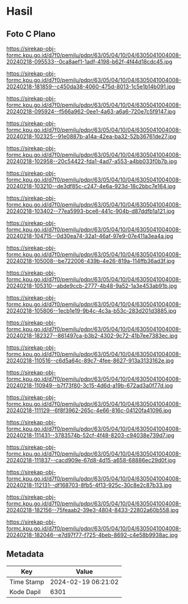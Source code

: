 # Hasil

## Foto C Plano

https://sirekap-obj-formc.kpu.go.id/d7f0/pemilu/pdpr/63/05/04/10/04/6305041004008-20240218-095533--0ca8aef1-1adf-4198-b62f-4f44d18cdc45.jpg

https://sirekap-obj-formc.kpu.go.id/d7f0/pemilu/pdpr/63/05/04/10/04/6305041004008-20240218-181859--c450da38-4060-475d-8013-1c5e1b14b091.jpg

https://sirekap-obj-formc.kpu.go.id/d7f0/pemilu/pdpr/63/05/04/10/04/6305041004008-20240218-095924--f566a962-0ee1-4a63-a6a6-720e7c5f9147.jpg

https://sirekap-obj-formc.kpu.go.id/d7f0/pemilu/pdpr/63/05/04/10/04/6305041004008-20240218-102325--91e0887b-a14a-42ea-ba32-52b36761de27.jpg

https://sirekap-obj-formc.kpu.go.id/d7f0/pemilu/pdpr/63/05/04/10/04/6305041004008-20240218-102958--20c54422-fda1-4ad7-a553-a4bb033f0b7b.jpg

https://sirekap-obj-formc.kpu.go.id/d7f0/pemilu/pdpr/63/05/04/10/04/6305041004008-20240218-103210--de3df85c-c247-4e6a-923d-18c2bbc7e164.jpg

https://sirekap-obj-formc.kpu.go.id/d7f0/pemilu/pdpr/63/05/04/10/04/6305041004008-20240218-103402--77ea5993-bce6-441c-904b-d87ddfb1a121.jpg

https://sirekap-obj-formc.kpu.go.id/d7f0/pemilu/pdpr/63/05/04/10/04/6305041004008-20240218-104715--0d30ea74-32a1-46af-97e9-07e411a3ea4a.jpg

https://sirekap-obj-formc.kpu.go.id/d7f0/pemilu/pdpr/63/05/04/10/04/6305041004008-20240218-105008--be722006-439b-4e26-819a-114ffb36ad3f.jpg

https://sirekap-obj-formc.kpu.go.id/d7f0/pemilu/pdpr/63/05/04/10/04/6305041004008-20240218-105310--abde9ccb-2777-4b48-9a52-1a3e453ab91b.jpg

https://sirekap-obj-formc.kpu.go.id/d7f0/pemilu/pdpr/63/05/04/10/04/6305041004008-20240218-105806--1ecb1e19-9b4c-4c3a-b53c-283d201d3885.jpg

https://sirekap-obj-formc.kpu.go.id/d7f0/pemilu/pdpr/63/05/04/10/04/6305041004008-20240218-182327--861497ca-b3b2-4302-9c72-41b7ee7383ec.jpg

https://sirekap-obj-formc.kpu.go.id/d7f0/pemilu/pdpr/63/05/04/10/04/6305041004008-20240218-110516--c6d5a64c-89c7-4fee-8627-913a3133162e.jpg

https://sirekap-obj-formc.kpu.go.id/d7f0/pemilu/pdpr/63/05/04/10/04/6305041004008-20240218-110949--b7f73f80-3c15-4d6d-a19b-672ad3a0f77d.jpg

https://sirekap-obj-formc.kpu.go.id/d7f0/pemilu/pdpr/63/05/04/10/04/6305041004008-20240218-111129--6f8f3962-265c-4e66-816c-04120fa41096.jpg

https://sirekap-obj-formc.kpu.go.id/d7f0/pemilu/pdpr/63/05/04/10/04/6305041004008-20240218-111431--3783574b-52cf-4f48-8203-c94038e739d7.jpg

https://sirekap-obj-formc.kpu.go.id/d7f0/pemilu/pdpr/63/05/04/10/04/6305041004008-20240218-111837--cacd909e-67d8-4d15-a658-68886ec29d0f.jpg

https://sirekap-obj-formc.kpu.go.id/d7f0/pemilu/pdpr/63/05/04/10/04/6305041004008-20240218-112131--df168703-8fb5-4f13-925c-30c8e2c87b33.jpg

https://sirekap-obj-formc.kpu.go.id/d7f0/pemilu/pdpr/63/05/04/10/04/6305041004008-20240218-182156--75feaab2-39e3-4804-8433-22802a60b558.jpg

https://sirekap-obj-formc.kpu.go.id/d7f0/pemilu/pdpr/63/05/04/10/04/6305041004008-20240218-182046--e7d97f77-f725-4beb-8692-c4e58b9938ac.jpg


## Metadata

| Key        | Value               |
| ---------- | ------------------- |
| Time Stamp | 2024-02-19 06:21:02 |
| Kode Dapil | 6301                |



